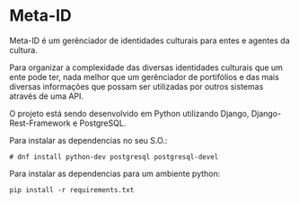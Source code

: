 # Meta-ID


Meta-ID é um gerênciador de identidades culturais para entes e agentes da cultura.

Para organizar a complexidade das diversas identidades culturais que um ente pode ter, nada melhor que um gerênciador de portifólios e das mais diversas informações que possam ser utilizadas por outros sistemas através de uma API.

O projeto está sendo desenvolvido em Python utilizando Django, Django-Rest-Framework e PostgreSQL.

Para instalar as dependencias no seu S.O.:

```# dnf install python-dev postgresql postgresql-devel```

Para instalar as dependencias para um ambiente python:

```pip install -r requirements.txt```


